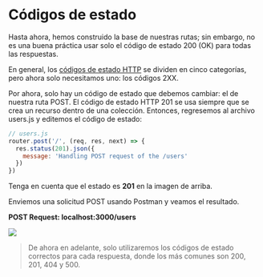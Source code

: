 # Códigos de estado

Hasta ahora, hemos construido la base de nuestras rutas; sin embargo, no es una buena práctica usar solo el código de estado 200 (OK) para todas las respuestas.

En general, los [códigos de estado HTTP](https://restfulapi.net/http-status-codes/) se dividen en cinco categorías, pero ahora solo necesitamos uno: los códigos 2XX.

Por ahora, solo hay un código de estado que debemos cambiar: el de nuestra ruta POST. El código de estado HTTP 201 se usa siempre que se crea un recurso dentro de una colección. Entonces, regresemos al archivo users.js y editemos el código de estado:

```js
// users.js
router.post('/', (req, res, next) => {
  res.status(201).json({
    message: 'Handling POST request of the /users'
  })
})
```

Tenga en cuenta que el estado es **201** en la imagen de arriba.

Enviemos una solicitud POST usando Postman y veamos el resultado.

**POST Request: localhost:3000/users**

![](./post.png)

> De ahora en adelante, solo utilizaremos los códigos de estado correctos para cada respuesta, donde los más comunes son 200, 201, 404 y 500.
